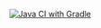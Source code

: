 [![Java CI with Gradle](https://github.com/Karamellnay/BDD/actions/workflows/gradle.yml/badge.svg)](https://github.com/Karamellnay/BDD/actions/workflows/gradle.yml)